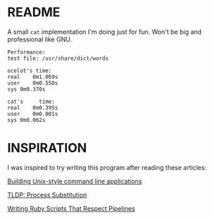 README
======

A small ```cat```  implementation I'm doing just for fun. Won't be big and professional like GNU.

```shell
Performance:
test file: /usr/share/dict/words

ocelot's time:
real	0m1.069s
user	0m0.558s
sys	0m0.370s

cat's     time:
real	0m0.395s
user	0m0.001s
sys	0m0.062s
```

INSPIRATION
===========
I was inspired to try writing this program after reading these articles:

[Building Unix-style command line applications](https://practicingruby.com/articles/building-unix-style-command-line-applications)

[TLDP: Process Substitution](http://tldp.org/LDP/abs/html/process-sub.html)

[Writing Ruby Scripts That Respect Pipelines](http://www.jstorimer.com/blogs/workingwithcode/7766125-writing-ruby-scripts-that-respect-pipelines)

